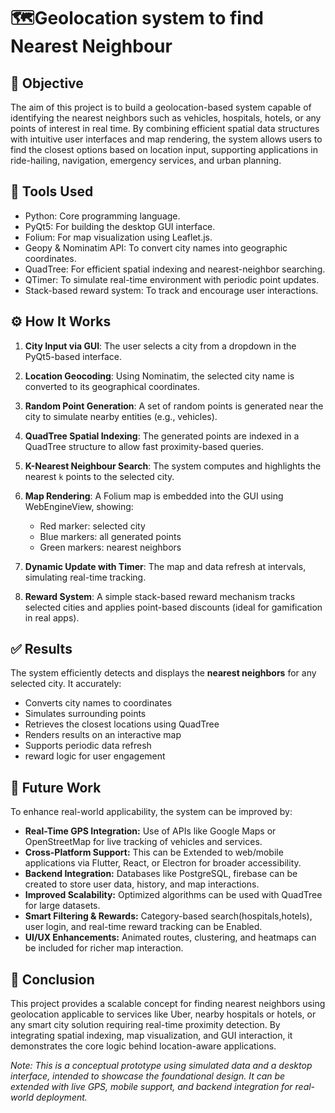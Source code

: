 # 🗺️Geolocation system to find Nearest Neighbour

## 🎯 Objective

The aim of this project is to build a geolocation-based system capable of identifying the nearest neighbors such as vehicles, hospitals, hotels, or any points of interest in real time.
By combining efficient spatial data structures with intuitive user interfaces and map rendering, the system allows users to find the closest options based on location input, supporting applications in ride-hailing, navigation, emergency services, and urban planning.

## 🧰 Tools Used

* Python: Core programming language.
* PyQt5: For building the desktop GUI interface.
* Folium: For map visualization using Leaflet.js.
* Geopy & Nominatim API: To convert city names into geographic coordinates.
* QuadTree: For efficient spatial indexing and nearest-neighbor searching.
* QTimer: To simulate real-time environment with periodic point updates.
* Stack-based reward system: To track and encourage user interactions.



## ⚙️ How It Works

1. **City Input via GUI**:
   The user selects a city from a dropdown in the PyQt5-based interface.

2. **Location Geocoding**:
   Using Nominatim, the selected city name is converted to its geographical coordinates.

3. **Random Point Generation**:
   A set of random points is generated near the city to simulate nearby entities (e.g., vehicles).

4. **QuadTree Spatial Indexing**:
   The generated points are indexed in a QuadTree structure to allow fast proximity-based queries.

5. **K-Nearest Neighbour Search**:
   The system computes and highlights the nearest `k` points to the selected city.

6. **Map Rendering**:
   A Folium map is embedded into the GUI using WebEngineView, showing:

   * Red marker: selected city
   * Blue markers: all generated points
   * Green markers: nearest neighbors

7. **Dynamic Update with Timer**:
   The map and data refresh at intervals, simulating real-time tracking.

8. **Reward System**:
   A simple stack-based reward mechanism tracks selected cities and applies point-based discounts (ideal for gamification in real apps).



## ✅ Results

The system efficiently detects and displays the **nearest neighbors** for any selected city. It accurately:

* Converts city names to coordinates
* Simulates surrounding points
* Retrieves the closest locations using QuadTree
* Renders results on an interactive map
* Supports periodic data refresh
* reward logic for user engagement

## 🚀 Future Work

To enhance real-world applicability, the system can be improved by:

* **Real-Time GPS Integration:** Use of APIs like Google Maps or OpenStreetMap for live tracking of vehicles and services.
* **Cross-Platform Support:** This can be Extended to web/mobile applications via Flutter, React, or Electron for broader accessibility.
* **Backend Integration:** Databases like  PostgreSQL, firebase can be created to store user data, history, and map interactions.
* **Improved Scalability:** Optimized algorithms can be used with QuadTree for large datasets.
* **Smart Filtering & Rewards:** Category-based search(hospitals,hotels), user login, and real-time reward tracking can be Enabled.
* **UI/UX Enhancements:** Animated routes, clustering, and heatmaps can be included for richer map interaction.




## 🧠 Conclusion

This project provides a scalable concept for finding nearest neighbors using geolocation applicable to services like Uber, nearby hospitals or hotels, or any smart city solution requiring real-time proximity detection. By integrating spatial indexing, map visualization, and GUI interaction, it demonstrates the core logic behind location-aware applications.

 *Note: This is a conceptual prototype using simulated data and a desktop interface, intended to showcase the foundational design. It can be extended with live GPS, mobile support, and backend integration for real-world deployment.*




